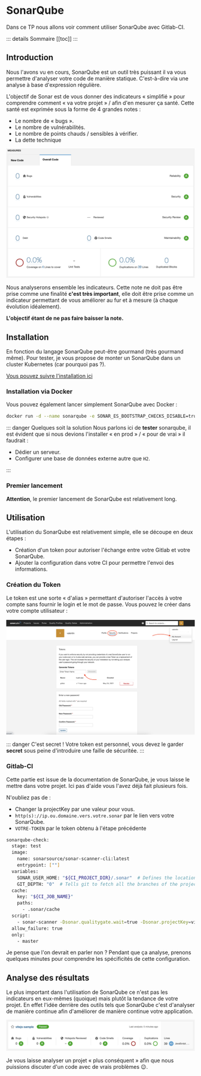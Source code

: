 # SonarQube

Dans ce TP nous allons voir comment utiliser SonarQube avec Gitlab-CI.

::: details Sommaire
[[toc]]
:::

## Introduction

Nous l'avons vu en cours, SonarQube est un outil très puissant il va vous permettre d'analyser votre code de manière statique. C'est-à-dire via une analyse à base d'expression régulière.

L'objectif de Sonar est de vous donner des indicateurs « simplifié » pour comprendre comment « va votre projet » / afin d'en mesurer ça santé. Cette santé est exprimée sous la forme de 4 grandes notes :

- Le nombre de « bugs ».
- Le nombre de vulnérabilités.
- Le nombre de points chauds / sensibles à vérifier.
- La dette technique

![Analyse](./res/sonar_analyse.png)

Nous analyserons ensemble les indicateurs. Cette note ne doit pas être prise comme une finalité **c'est très important**, elle doit être prise comme un indicateur permettant de vous améliorer au fur et à mesure (à chaque évolution idéalement).

**L'objectif étant de ne pas faire baisser la note.**

## Installation

En fonction du langage SonarQube peut-être gourmand (très gourmand même). Pour tester, je vous propose de monter un SonarQube dans un cluster Kubernetes (car pourquoi pas ?).

[Vous pouvez suivre l'installation ici](https://github.com/c4software/kubernetes-sonarqube)

### Installation via Docker

Vous pouvez également lancer simplement SonarQube avec Docker :

```sh
docker run -d --name sonarqube -e SONAR_ES_BOOTSTRAP_CHECKS_DISABLE=true -p 9000:9000 sonarqube:latest
```

::: danger Quelques soit la solution
Nous parlons ici de **tester** sonarqube, il est évident que si nous devions l'installer « en prod » / « pour de vrai » il faudrait :

- Dédier un serveur.
- Configurer une base de données externe autre que `H2`.

:::

### Premier lancement

**Attention**, le premier lancement de SonarQube est relativement long.

## Utilisation

L'utilisation du SonarQube est relativement simple, elle se découpe en deux étapes :

- Création d'un token pour autoriser l'échange entre votre Gitlab et votre SonarQube.
- Ajouter la configuration dans votre CI pour permettre l'envoi des informations.

### Création du Token

Le token est une sorte « d'alias » permettant d'autoriser l'accès à votre compte sans fournir le login et le mot de passe. Vous pouvez le créer dans votre compte utilisateur :

![Génération du Token](./res/token_generation.png)

::: danger C'est secret !
Votre token est personnel, vous devez le garder **secret** sous peine d'introduire une faille de sécuritée.
:::

### Gitlab-CI

Cette partie est issue de la documentation de SonarQube, je vous laisse le mettre dans votre projet. Ici pas d'aide vous l'avez déjà fait plusieurs fois.

N'oubliez pas de :

- Changer la projectKey par une valeur pour vous.
- `http(s)://ip.ou.domaine.vers.votre.sonar` par le lien vers votre SonarQube.
- `VOTRE-TOKEN` par le token obtenu à l'étape précédente

```sh
sonarqube-check:
  stage: test
  image:
    name: sonarsource/sonar-scanner-cli:latest
    entrypoint: [""]
  variables:
    SONAR_USER_HOME: "${CI_PROJECT_DIR}/.sonar"  # Defines the location of the analysis task cache
    GIT_DEPTH: "0"  # Tells git to fetch all the branches of the project, required by the analysis task
  cache:
    key: "${CI_JOB_NAME}"
    paths:
      - .sonar/cache
  script:
    - sonar-scanner -Dsonar.qualitygate.wait=true -Dsonar.projectKey=vitejs-sample -Dsonar.sources=. -Dsonar.host.url=http(s)://ip.ou.domaine.vers.votre.sonar -Dsonar.login=VOTRE-TOKEN
  allow_failure: true
  only:
    - master
```

Je pense que l'on devrait en parler non ? Pendant que ça analyse, prenons quelques minutes pour comprendre les spécificités de cette configuration.

## Analyse des résultats

Le plus important dans l'utilisation de SonarQube ce n'est pas les indicateurs en eux-mêmes (quoique) mais plutôt la tendance de votre projet. En effet l'idée derrière des outils tels que SonarQube c'est d'analyser de manière continue afin d'améliorer de manière continue votre application.

![Résultats Sonar](./res/sonar_result.png)

Je vous laisse analyser un projet « plus conséquent » afin que nous puissions discuter d'un code avec de vrais problèmes 😉.
